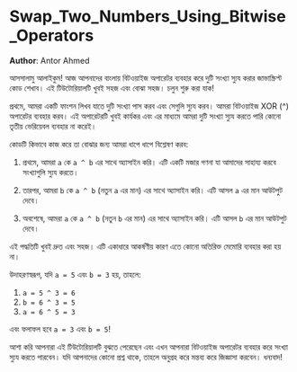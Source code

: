 # Swap_Two_Numbers_Using_Bitwise_Operators

**Author**: Antor Ahmed


আসসালামু আলাইকুম! আজ আপনাদের বাংলায় বিটওয়াইজ অপারেটর ব্যবহার করে দুটি সংখ্যা স্যুয করার জাভাস্ক্রিপ্ট কোড শেখাব। এই টিউটোরিয়ালটি খুবই সহজ এবং বোঝা সহজ। চলুন শুরু করা যাক!

প্রথমে, আমরা একটি ফাংশন লিখব যাতে দুটি সংখ্যা পাস করব এবং সেগুলি স্যুয করব। আমরা বিটওয়াইজ XOR (^) অপারেটর ব্যবহার করব। এই অপারেটরটি খুবই কার্যকর এবং এর মাধ্যমে আমরা দুটি সংখ্যা স্যুয করতে পারি কোনো তৃতীয় ভেরিয়েবল ব্যবহার না করেই।

কোডটি কিভাবে কাজ করে তা বোঝার জন্য আমরা ধাপে ধাপে বিশ্লেষণ করব:

1. প্রথমে, আমরা `a` কে `a ^ b` এর সাথে অ্যাসাইন করি। এটি একটি মজার গণনা যা আমাদের সাহায্য করবে সংখ্যাগুলি স্যুয করতে।

2. তারপর, আমরা `b` কে `a ^ b` (নতুন `a` এর মান) এর সাথে অ্যাসাইন করি। এটি আসল `a` এর মান আউটপুট দেবে।

3. অবশেষে, আমরা `a` কে `a ^ b` (নতুন `b` এর মান) এর সাথে অ্যাসাইন করি। এটি আসল `b` এর মান আউটপুট দেবে।

এই পদ্ধতিটি খুবই দ্রুত এবং সহজ। এটি একাধারে আকর্ষণীয় কারণ এতে কোনো অতিরিক্ত মেমোরি ব্যবহার করা হয় না।

উদাহরণস্বরূপ, যদি `a = 5` এবং `b = 3` হয়, তাহলে:

1. `a = 5 ^ 3 = 6`
2. `b = 6 ^ 3 = 5`
3. `a = 6 ^ 5 = 3`

এবং ফলাফল হবে `a = 3` এবং `b = 5`!

আশা করি আপনারা এই টিউটোরিয়ালটি বুঝতে পেরেছেন এবং এখন আপনারা বিটওয়াইজ অপারেটর ব্যবহার করে সংখ্যা স্যুয করতে পারবেন। যদি আপনাদের কোনো প্রশ্ন থাকে, তাহলে অনুগ্রহ করে মন্তব্য করে জিজ্ঞাসা করবেন। ধন্যবাদ!